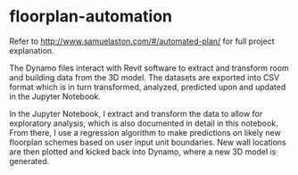 # floorplan-automation

Refer to http://www.samuelaston.com/#/automated-plan/ for full project explanation. 

The Dynamo files interact with Revit software to extract and transform room and building data from the 3D model. The datasets are exported into CSV format which is in turn transformed, analyzed, predicted upon and updated in the Jupyter Notebook.

In the Jupyter Notebook, I extract and transform the data to allow for exploratory analysis, which is also documented in detail in this notebook. From there, I use a regression algorithm to make predictions on likely new floorplan schemes based on user input unit boundaries. New wall locations are then plotted and kicked back into Dynamo, where a new 3D model is generated. 
